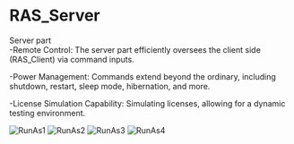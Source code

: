 # RAS_Server
Server part <br>
-Remote Control: The server part efficiently oversees the client side (RAS_Client) via command inputs.

-Power Management: Commands extend beyond the ordinary, including shutdown, restart, sleep mode, hibernation, and more.

-License Simulation Capability: Simulating licenses, allowing for a dynamic testing environment.

![RunAs1](https://github.com/pavelstriz/RAS_Server/assets/116072652/2b9a04cb-6b74-44fb-89b9-16b073a55a45)
![RunAs2](https://github.com/pavelstriz/RAS_Server/assets/116072652/bab13e2f-08a5-4d4e-b6e5-45f9cfeff467)
![RunAs3](https://github.com/pavelstriz/RAS_Server/assets/116072652/a98166f7-ef20-4639-9dbe-77859961f838)
![RunAs4](https://github.com/pavelstriz/RAS_Server/assets/116072652/9e6dbb53-4bda-44f7-9e9f-660346376af3)
